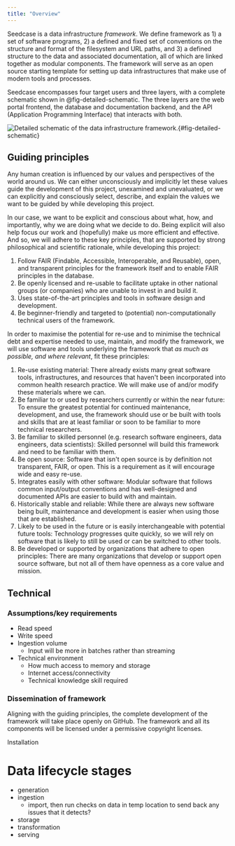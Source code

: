 ```yaml
---
title: "Overview"
---
```


Seedcase is a data infrastructure *framework*. We define framework as 1)
a set of software programs, 2) a defined and fixed set of conventions on
the structure and format of the filesystem and URL paths, and 3) a
defined structure to the data and associated documentation, all of which
are linked together as modular components. The framework will serve as
an open source starting template for setting up data infrastructures
that make use of modern tools and processes.

Seedcase encompasses four target users and three layers, with a complete
schematic shown in @fig-detailed-schematic. The three layers are the web
portal frontend, the database and documentation backend, and the API
(Application Programming Interface) that interacts with both.

![Detailed schematic of the data infrastructure
framework.](/images/detailed-schematic.svg){#fig-detailed-schematic}

## Guiding principles

Any human creation is influenced by our values and perspectives of the
world around us. We can either unconsciously and implicitly let these
values guide the development of this project, unexamined and
unevaluated, or we can explicitly and consciously select, describe, and
explain the values we want to be guided by while developing this
project.

In our case, we want to be explicit and conscious about what, how, and
importantly, why we are doing what we decide to do. Being explicit will
also help focus our work and (hopefully) make us more efficient and
effective. And so, we will adhere to these key principles, that are
supported by strong philosophical and scientific rationale, while
developing this project:

1.  Follow FAIR (Findable, Accessible, Interoperable, and Reusable),
    open, and transparent principles for the framework itself and to
    enable FAIR principles in the database.
2.  Be openly licensed and re-usable to facilitate uptake in other
    national groups (or companies) who are unable to invest in and build
    it.
3.  Uses state-of-the-art principles and tools in software design and
    development.
4.  Be beginner-friendly and targeted to (potential) non-computationally
    technical users of the framework.

In order to maximise the potential for re-use and to minimise the
technical debt and expertise needed to use, maintain, and modify the
framework, we will use software and tools underlying the framework that
*as much as possible, and where relevant*, fit these principles:

1.  Re-use existing material: There already exists many great software
    tools, infrastructures, and resources that haven't been incorporated
    into common health research practice. We will make use of and/or
    modify these materials where we can.
2.  Be familiar to or used by researchers currently or within the near
    future: To ensure the greatest potential for continued maintenance,
    development, and use, the framework should use or be built with
    tools and skills that are at least familiar or soon to be familiar
    to more technical researchers.
3.  Be familiar to skilled personnel (e.g. research software engineers,
    data engineers, data scientists): Skilled personnel will build this
    framework and need to be familiar with them.
4.  Be open source: Software that isn't open source is by definition not
    transparent, FAIR, or open. This is a requirement as it will
    encourage wide and easy re-use.
5.  Integrates easily with other software: Modular software that follows
    common input/output conventions and has well-designed and documented
    APIs are easier to build with and maintain.
6.  Historically stable and reliable: While there are always new
    software being built, maintenance and development is easier when
    using those that are established.
7.  Likely to be used in the future or is easily interchangeable with
    potential future tools: Technology progresses quite quickly, so we
    will rely on software that is likely to still be used or can be
    switched to other tools.
8.  Be developed or supported by organizations that adhere to open
    principles: There are many organizations that develop or support
    open source software, but not all of them have openness as a core
    value and mission.

## Technical

### Assumptions/key requirements

-   Read speed
-   Write speed
-   Ingestion volume
    -   Input will be more in batches rather than streaming
-   Technical environment
    -   How much access to memory and storage
    -   Internet access/connectivity
    -   Technical knowledge skill required

### Dissemination of framework

Aligning with the guiding principles, the complete development of the
framework will take place openly on GitHub. The framework and all its
components will be licensed under a permissive copyright licenses.

Installation

# Data lifecycle stages

-   generation
-   ingestion
    -   import, then run checks on data in temp location to send back
        any issues that it detects?
-   storage
-   transformation
-   serving

